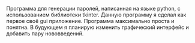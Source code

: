 
Программа для генерации паролей, написанная на языке python, с использованием библиотеки tkinter.
Данную программу я  сделал как первое своё gui приложение.
Программа максимально проста и понятна.
В будующем я планирую изменить графический интерфейс и добавить пару нововведений.
